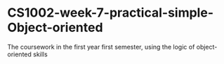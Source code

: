 # CS1002-week-7-practical-simple-Object-oriented
The coursework in the first year first semester, using the logic of object-oriented skills
